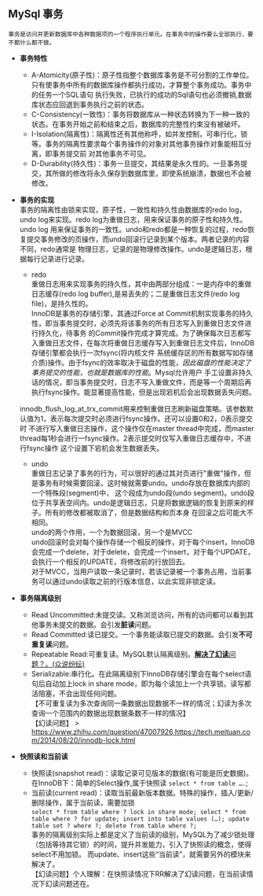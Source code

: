 ## MySql 事务
    事务是访问并更新数据库中各种数据项的一个程序执行单元。在事务中的操作要么全部执行，要不都什么都不做。
+ **事务特性**   
    + A-Atomicity(原子性)：原子性指整个数据库事务是不可分割的工作单位。只有使事务中所有的数据库操作都执行成功，才算整个事务成功。事务中的任务一个SQL语句
                         执行失败，已执行的成功的Sql语句也必须撤销,数据库状态应回退到事务执行之前的状态。   
    + C-Consistency(一致性)：事务将数据库从一种状态转换为下一种一致的状态。在事务开始之前和结束之后，数据库的完整性约束没有被破坏。      
    + I-Isolation(隔离性)：隔离性还有其他称呼，如并发控制，可串行化，锁等。事务的隔离性要求每个事务操作的对象对其他事务操作对象能相互分离，即事务提交前
                          对其他事务不可见。   
    + D-Durability(持久性)：事务一旦提交，其结果是永久性的。一旦事务提交，其所做的修改将永久保存到数据库里，即使系统崩溃，数据也不会被修改。   
    
+ **事务的实现**   
    事务的隔离性由锁来实现，原子性，一致性和持久性由数据库的redo log，undo log来实现。redo log为重做日志，用来保证事务的原子性和持久性。undo log
    用来保证事务的一致性。undo和redo都是一种恢复的过程，redo恢复提交事务修改的页操作，而undo回滚行记录到某个版本。两者记录的内容不同，redo通常是
    物理日志，记录的是物理修改操作。undo是逻辑日志，根据每行记录进行记录。   
    
    + redo   
    重做日志用来实现事务的持久性，其中由两部分组成：一是内存中的重做日志缓存(redo log buffer),是易丢失的；二是重做日志文件(redo log file)，是持久性的。   
    InnoDB是事务的存储引擎，其通过Force at Commit机制实现事务的持久性，即当事务提交时，必须先将该事务的所有日志写入到重做日志文件进行持久化，待事务
    的Commit操作完成才算完成。为了确保每次日志都写入重做日志文件，在每次将重做日志缓存写入到重做日志文件后，InnoDB存储引擎都会执行一次fsync(将内核文件
    系统缓存区的所有数据写如存储介质)操作。由于fsync的效率取决于磁盘的性能，*因此磁盘的性能决定了事务提交的性能，也就是数据库的性能*。Mysql允许用户
    手工设置非持久话的情况，即当事务提交时，日志不写入重做文件，而是等一个周期后再执行fsync操作。能显著提高性能，但是出现宕机后会出现数据丢失问题。   
    
    innodb_flush_log_at_trx_commit用来控制重做日志刷新磁盘策略。该参数默认值为1，表示每次提交时必须进行fsync操作。还可以设置0和2，0表示提交时
    不进行写入重做日志操作，这个操作仅在master thread中完成，而master thread每1秒会进行一fsync操作。2表示提交时仅写入重做日志缓存中，不进行fsync操作
    这个设置下宕机会发生数据丢失。   
    + undo   
    重做日志记录了事务的行为，可以很好的通过其对页进行"重做"操作，但是事务有时候需要回滚，这时候就需要undo。undo存放在数据库内部的一个特殊段(segment)中，
    这个段成为undo段(undo segment)。undo段位于共享表空间内。undo是逻辑日志，只是将数据逻辑的恢复到原来的样子。所有的修改都被取消了，但是数据结构和页本身
    在回滚之后可能大不相同。     
    undo的两个作用，一个为数据回滚，另一个是MVCC   
    undo回滚时会对每个操作存储一个相反的操作，对于每个insert，InnoDB会完成一个delete，对于delete，会完成一个insert，对于每个UPDATE，会执行一个相反的UPDATE，将修改前的行放回去。   
    对于MVCC，当用户读取一条记录时，若该记录被一个事务占用，当前事务可以通过undo读取之前的行版本信息，以此实现非锁定读。   
+ **事务隔离级别**    
    * Read Uncommitted:未提交读。又称浏览访问，所有的访问都可以看到其他事务未提交的数据。会引发**脏读**问题。   
    * Read Committed:读已提交。一个事务能读取已提交的数据。会引发**不可重复读**问题。    
    * Repeatable Read:可重复读。MySQL默认隔离级别。[**解决了幻读**问题？。(众说纷纭)](https://github.com/Yhzhtk/note/issues/42)   
    * Serializable:串行化。在此隔离级别下InnoDB存储引擎会在每个select语句后自动加上lock in share mode，即为每个读加上一个共享锁。读写都活阻塞，不会出现任何问题。      
   【不可重复读为多次查询同一条数据出现数据不一样的情况；幻读为多次查询一个范围内的数据出现数据条数不一样的情况】   
   【幻读问题】 > https://www.zhihu.com/question/47007926,https://tech.meituan.com/2014/08/20/innodb-lock.html   
+ **快照读和当前读**    
    + 快照读(snapshot read)：读取记录可见版本的数据(有可能是历史数据)。在InnoDB下：简单的Select操作,属于快照读 `select * from table ….`;     
    + 当前读(current read)：读取当前最新版本数据。特殊的操作，插入/更新/删除操作，属于当前读，需要加锁   
    `select * from table where ? lock in share mode;
     select * from table where ? for update;
     insert into table values (…);
     update table set ? where ?;
     delete from table where ?;`   
     事务的隔离级别实际上都是定义了当前读的级别，MySQL为了减少锁处理（包括等待其它锁）的时间，提升并发能力，引入了快照读的概念，使得select不用加锁。
     而update、insert这些“当前读”，就需要另外的模块来解决了。   
    【幻读问题】个人理解：在快照读情况下RR解决了幻读问题，在当前读情况下幻读问题还在。  
   
     
   